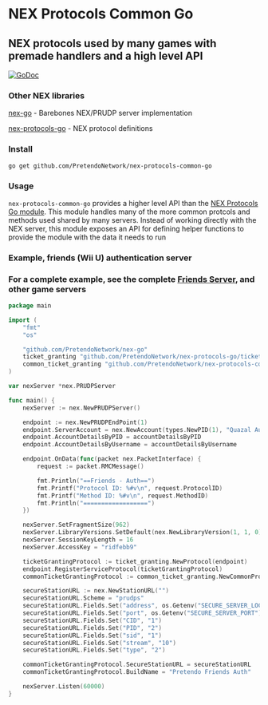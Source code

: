 # NEX Protocols Common Go
## NEX protocols used by many games with premade handlers and a high level API

[![GoDoc](https://godoc.org/github.com/PretendoNetwork/nex-protocols-common-go?status.svg)](https://godoc.org/github.com/PretendoNetwork/nex-protocols-common-go)

### Other NEX libraries
[nex-go](https://github.com/PretendoNetwork/nex-go) - Barebones NEX/PRUDP server implementation

[nex-protocols-go](https://github.com/PretendoNetwork/nex-protocols-go) - NEX protocol definitions

### Install

`go get github.com/PretendoNetwork/nex-protocols-common-go`

### Usage

`nex-protocols-common-go` provides a higher level API than the [NEX Protocols Go module](https://github.com/PretendoNetwork/nex-protocols-go). This module handles many of the more common protcols and methods used shared by many servers. Instead of working directly with the NEX server, this module exposes an API for defining helper functions to provide the module with the data it needs to run

### Example, friends (Wii U) authentication server
### For a complete example, see the complete [Friends Server](https://github.com/PretendoNetwork/friends), and other game servers

```go
package main

import (
	"fmt"
	"os"

	"github.com/PretendoNetwork/nex-go"
	ticket_granting "github.com/PretendoNetwork/nex-protocols-go/ticket-granting"
	common_ticket_granting "github.com/PretendoNetwork/nex-protocols-common-go/ticket-granting"
)

var nexServer *nex.PRUDPServer

func main() {
	nexServer := nex.NewPRUDPServer()

	endpoint := nex.NewPRUDPEndPoint(1)
	endpoint.ServerAccount = nex.NewAccount(types.NewPID(1), "Quazal Authentication", "password"))
	endpoint.AccountDetailsByPID = accountDetailsByPID
	endpoint.AccountDetailsByUsername = accountDetailsByUsername

	endpoint.OnData(func(packet nex.PacketInterface) {
		request := packet.RMCMessage()

		fmt.Println("==Friends - Auth==")
		fmt.Printf("Protocol ID: %#v\n", request.ProtocolID)
		fmt.Printf("Method ID: %#v\n", request.MethodID)
		fmt.Println("==================")
	})

	nexServer.SetFragmentSize(962)
	nexServer.LibraryVersions.SetDefault(nex.NewLibraryVersion(1, 1, 0))
	nexServer.SessionKeyLength = 16
	nexServer.AccessKey = "ridfebb9"

	ticketGrantingProtocol := ticket_granting.NewProtocol(endpoint)
	endpoint.RegisterServiceProtocol(ticketGrantingProtocol)
	commonTicketGrantingProtocol := common_ticket_granting.NewCommonProtocol(ticketGrantingProtocol)

	secureStationURL := nex.NewStationURL("")
	secureStationURL.Scheme = "prudps"
	secureStationURL.Fields.Set("address", os.Getenv("SECURE_SERVER_LOCATION"))
	secureStationURL.Fields.Set("port", os.Getenv("SECURE_SERVER_PORT"))
	secureStationURL.Fields.Set("CID", "1")
	secureStationURL.Fields.Set("PID", "2")
	secureStationURL.Fields.Set("sid", "1")
	secureStationURL.Fields.Set("stream", "10")
	secureStationURL.Fields.Set("type", "2")

	commonTicketGrantingProtocol.SecureStationURL = secureStationURL
	commonTicketGrantingProtocol.BuildName = "Pretendo Friends Auth"

	nexServer.Listen(60000)
}
```
